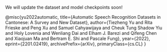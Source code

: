 We will update the dataset and model checkpoints soon!




@misc{yu2022automatic,
      title={Automatic Speech Recognition Datasets in Cantonese: A Survey and New Dataset}, 
      author={Tiezheng Yu and Rita Frieske and Peng Xu and Samuel Cahyawijaya and Cheuk Tung Shadow Yiu and Holy Lovenia and Wenliang Dai and Elham J. Barezi and Qifeng Chen and Xiaojuan Ma and Bertram E. Shi and Pascale Fung},
      year={2022},
      eprint={2201.02419},
      archivePrefix={arXiv},
      primaryClass={cs.CL}
}
